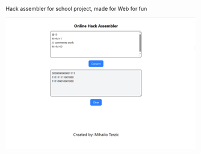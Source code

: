 Hack assembler for school project, made for Web for fun

![website_image](https://github.com/MihailoTerzic/Hack-Assembler/blob/main/assembler.PNG)
